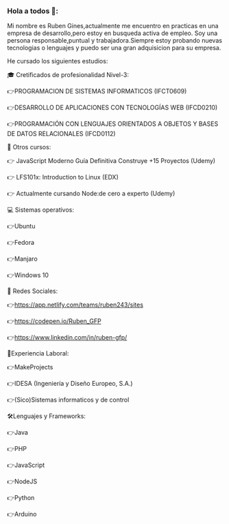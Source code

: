 ### Hola a todos 👋:

Mi nombre es Ruben Gines,actualmente me encuentro en practicas en una empresa de desarrollo,pero estoy en busqueda activa de empleo.
Soy una persona responsable,puntual y trabajadora.Siempre estoy probando nuevas tecnologias o lenguajes y puedo ser una gran adquisicion para su empresa.

He cursado los siguientes estudios:

🎓 Cretificados de profesionalidad Nivel-3:

  👉PROGRAMACION DE SISTEMAS INFORMATICOS (IFCT0609)

  👉DESARROLLO DE APLICACIONES CON TECNOLOGÍAS WEB (IFCD0210)

  👉PROGRAMACIÓN CON LENGUAJES ORIENTADOS A OBJETOS Y BASES DE DATOS RELACIONALES (IFCD0112)


📓 Otros cursos:

  👉 JavaScript Moderno Guía Definitiva Construye +15 Proyectos (Udemy)
  
  👉 LFS101x: Introduction to Linux (EDX)
  
  👉 Actualmente cursando Node:de cero a experto (Udemy)


💻 Sistemas operativos:

  👉Ubuntu
  
  👉Fedora
  
  👉Manjaro
  
  👉Windows 10
  
👥 Redes Sociales:

  👉https://app.netlify.com/teams/ruben243/sites
  
  👉https://codepen.io/Ruben_GFP
  
  👉https://www.linkedin.com/in/ruben-gfp/




👷‍Experiencia Laboral:

  👉MakeProjects
  
  👉IDESA (Ingeniería y Diseño Europeo, S.A.)
  
  👉(Sico)Sistemas informaticos y de control
  
  
  
🛠Lenguajes y Frameworks:

  👉Java
  
  👉PHP
  
  👉JavaScript
  
  👉NodeJS
  
  👉Python
  
  👉Arduino
  
 
